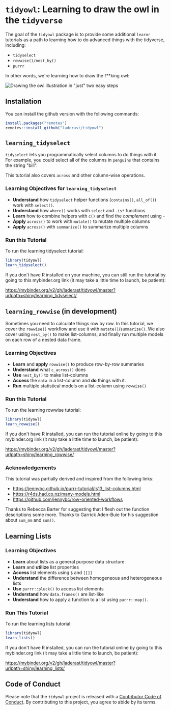 
# `tidyowl`: Learning to draw the owl in the `tidyverse`

<!-- badges: start -->
<!-- badges: end -->

The goal of the `tidyowl` package is to provide some additional `learnr` tutorials as a path to learning how to do advanced things with the tidyverse, including:

- `tidyselect`
- `rowwise()/nest_by()`
- `purrr`

In other words, we're learning how to draw the f**king owl:

![Drawing the owl illustration in "just" two easy steps](image/owl.png)

## Installation

You can install the github version with the following commands:

``` r
install.packages("remotes")
remotes::install_github("laderast/tidyowl")
```

## `learning_tidyselect`

`tidyselect` lets you programmatically select columns to do things with it. For example, you could select all of the columns in `penguins` that contains the string "bill". 

This tutorial also covers `across` and other column-wise operations.

### Learning Objectives for `learning_tidyselect`

- **Understand** how `tidyselect` helper functions (`contains()`, `all_of()`) work with `select()`.
- **Understand** how `where()` works with `select` and `.is*` functions
- **Learn** how to combine helpers with `c()` and find the *complement* using `-`
- **Apply** `across()` to work with `mutate()` to mutate multiple columns
- **Apply** `across()` with `summarize()` to summarize multiple columns

### Run this Tutorial

To run the learning tidyselect tutorial:

``` r
library(tidyowl)
learn_tidyselect()
```

If you don't have R installed on your machine, you can still run the tutorial by going to this mybinder.org link (it may take a little time to launch, be patient):

https://mybinder.org/v2/gh/laderast/tidyowl/master?urlpath=shiny/learning_tidyselect/

## `learning_rowwise` (in development)

Sometimes you need to calculate things row by row. In this tutorial, we cover the `rowwise()` workflow and use it with `mutate()`/`summarize()`. We also cover using `nest_by()` to make list-columns, and finally run multiple models on each row of a nested data frame.

### Learning Objectives

- **Learn** and **apply** `rowwise()` to produce row-by-row summaries
- **Understand** what `c_across()` does
- **Use** `nest_by()` to make list-columns
- **Access** the `data` in a list-column and **do** things with it.
- **Run** multiple statistical models on a list-column using `rowwise()`


### Run this Tutorial

To run the learning rowwise tutorial:

```r
library(tidyowl)
learn_rowwise()
```

If you don't have R installed, you can run the tutorial online by going to this mybinder.org link (it may take a little time to launch, be patient):

https://mybinder.org/v2/gh/laderast/tidyowl/master?urlpath=shiny/learning_rowwise/

### Acknowledgements

This tutorial was partially derived and inspired from the following links:

- https://jennybc.github.io/purrr-tutorial/ls13_list-columns.html
- https://r4ds.had.co.nz/many-models.html
- https://github.com/jennybc/row-oriented-workflows

Thanks to Rebecca Barter for suggesting that I flesh out the function descriptions some more. Thanks to Garrick Aden-Buie for his suggestion about `sum_mm` and `sum()`.



## Learning Lists

### Learning Objectives

- **Learn** about lists as a general purpose data structure
- **Learn** and **utilize** list properties 
- **Access** list elements using `$` and `[[]]`
- **Understand** the difference between homogeneous and heterogeneous lists
- **Use** `purrr::pluck()` to access list elements
- **Understand** how `data.frames()` are list-like
- **Understand** how to apply a function to a list using `purrr::map()`.

### Run This Tutorial

To run the learning lists tutorial:

```r
library(tidyowl)
learn_lists()
```

If you don't have R installed, you can run the tutorial online by going to this mybinder.org link (it may take a little time to launch, be patient):

https://mybinder.org/v2/gh/laderast/tidyowl/master?urlpath=shiny/learning_lists/


## Code of Conduct
  
Please note that the `tidyowl` project is released with a [Contributor Code of Conduct](https://contributor-covenant.org/version/2/0/CODE_OF_CONDUCT.html). By contributing to this project, you agree to abide by its terms.
